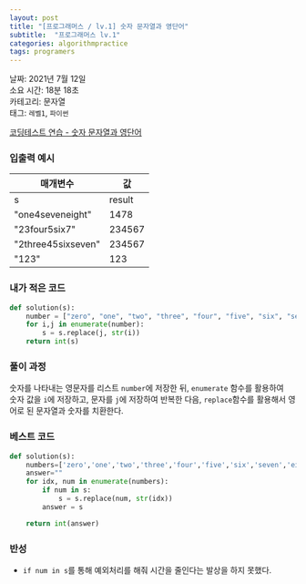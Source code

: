```yaml
---
layout: post
title: "[프로그래머스 / lv.1] 숫자 문자열과 영단어"
subtitle:  "프로그래머스 lv.1"
categories: algorithmpractice
tags: programers
---
```


날짜: 2021년 7월 12일  
소요 시간: 18분 18초   
카테고리: 문자열  
태그: `레벨1`, `파이썬`  


[코딩테스트 연습 - 숫자 문자열과 영단어](https://programmers.co.kr/learn/courses/30/lessons/81301)

### 입출력 예시  

|매개변수|값|
|---|---|
|s|result|
|"one4seveneight"|1478|
|"23four5six7"|234567|
|"2three45sixseven"|234567|
|"123"|123|  
  
### 내가 적은 코드
  
```python
def solution(s):
    number = ["zero", "one", "two", "three", "four", "five", "six", "seven", "eight", "nine"]
    for i,j in enumerate(number):
        s = s.replace(j, str(i))
    return int(s)
```
  
### 풀이 과정  

숫자를 나타내는 영문자를 리스트 `number`에 저장한 뒤, `enumerate` 함수를 활용하여   
숫자 값을 `i`에 저장하고, 문자를 `j`에 저장하여 반복한 다음,
`replace`함수를 활용해서 영어로 된 문자열과 숫자를 치환한다.    
  
### 베스트 코드
  
```python
def solution(s):
    numbers=['zero','one','two','three','four','five','six','seven','eight','nine']
    answer=""
    for idx, num in enumerate(numbers):
        if num in s:
            s = s.replace(num, str(idx))
        answer = s

    return int(answer)
```
  
  
### 반성
- `if num in s`를 통해 예외처리를 해줘 시간을 줄인다는 발상을 하지 못했다.  
  
